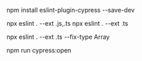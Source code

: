 npm install eslint-plugin-cypress --save-dev

npx eslint . --ext .js,.ts
npx eslint . --ext .ts

npx eslint . --ext .ts --fix-type Array

npm run cypress:open

